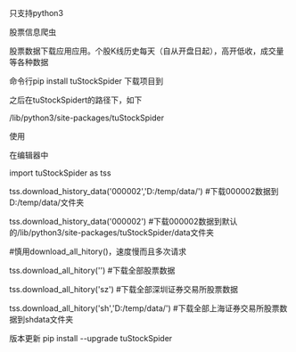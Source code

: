 只支持python3

股票信息爬虫

股票数据下载应用应用。个股K线历史每天（自从开盘日起），高开低收，成交量等各种数据

命令行pip install tuStockSpider 下载项目到

之后在tuStockSpidert的路径下，如下

/lib/python3/site-packages/tuStockSpider


使用

在编辑器中

import tuStockSpider as tss

tss.download_history_data('000002','D:/temp/data/') #下载000002数据到D:/temp/data/文件夹

tss.download_history_data('000002')  #下载000002数据到默认的/lib/python3/site-packages/tuStockSpider/data文件夹


#慎用download_all_hitory()，速度慢而且多次请求

tss.download_all_hitory('') #下载全部股票数据

tss.download_all_hitory('sz') #下载全部深圳证券交易所股票数据

tss.download_all_hitory('sh','D:/temp/data/') #下载全部上海证券交易所股票数据到shdata文件夹


版本更新
pip install --upgrade tuStockSpider
